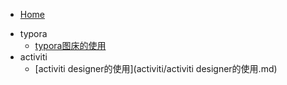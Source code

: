 * [Home](/)
- typora
  - [typora图床的使用](typora/typora图床的使用.md "typora图床的使用")
- activiti
  - [activiti designer的使用](activiti/activiti designer的使用.md)

